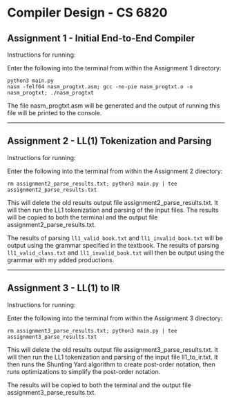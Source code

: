 # Compiler Design - CS 6820

## Assignment 1 - Initial End-to-End Compiler

Instructions for running:
  
Enter the following into the terminal from within the Assignment 1 directory:
```
python3 main.py
nasm -felf64 nasm_progtxt.asm; gcc -no-pie nasm_progtxt.o -o nasm_progtxt; ./nasm_progtxt
```
  
The file nasm_progtxt.asm will be generated and the output of running this file will be printed to the console.
  
-------------------------------------------------------------------------------------------------

## Assignment 2 - LL(1) Tokenization and Parsing

Instructions for running:
  
Enter the following into the terminal from within the Assignment 2 directory:
```
rm assignment2_parse_results.txt; python3 main.py | tee assignment2_parse_results.txt
```
  
This will delete the old results output file assignment2_parse_results.txt. 
It will then run the LL1 tokenization and parsing of the input files. 
The results will be copied to both the terminal and the output file assignment2_parse_results.txt.

The results of parsing ```ll1_valid_book.txt``` and ```ll1_invalid_book.txt``` will be output using the grammar specified in the textbook.
The results of parsing ```ll1_valid_class.txt``` and ```ll1_invalid_book.txt``` will then be output using the grammar with my added productions. 

-------------------------------------------------------------------------------------------------

## Assignment 3 - LL(1) to IR

Instructions for running:
  
Enter the following into the terminal from within the Assignment 3 directory:
```
rm assignment3_parse_results.txt; python3 main.py | tee assignment3_parse_results.txt
```
  
This will delete the old results output file assignment3_parse_results.txt. 
It will then run the LL1 tokenization and parsing of the input file ll1_to_ir.txt. 
It then runs the Shunting Yard algorithm to create post-order notation, then runs optimizations to simplify the post-order notation.
  
The results will be copied to both the terminal and the output file assignment3_parse_results.txt.
